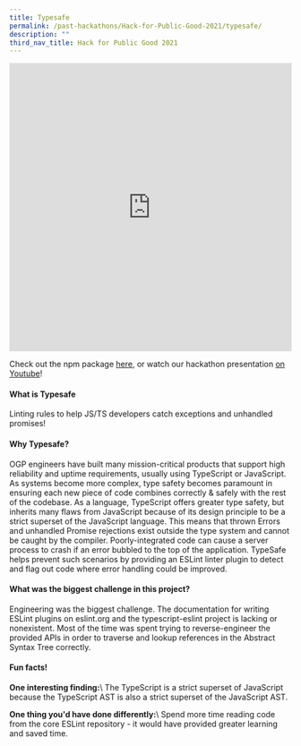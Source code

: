 ```yaml
---
title: Typesafe
permalink: /past-hackathons/Hack-for-Public-Good-2021/typesafe/
description: ""
third_nav_title: Hack for Public Good 2021
---
```

<iframe allowfullscreen="true" height="515" width="100%" frameborder="0" src="https://docs.google.com/presentation/d/e/2PACX-1vQz1r9EmNASnfeummp-DLLy3DuVnC4mkJO6KxLe9eB1ImsT3NUJ-MWqt1MEb3iwfmRMWoj8Yw2cTDwp/embed?start=false&amp;loop=false&amp;delayms=3000"></iframe>

Check out the npm package [here](https://www.npmjs.com/package/eslint-plugin-typesafe), or watch our hackathon presentation [on Youtube](https://www.youtube.com/embed/bMwZrRxlOuI)!

#### What is Typesafe
Linting rules to help JS/TS developers catch exceptions and unhandled promises!

#### Why Typesafe?
OGP engineers have built many mission-critical products that support high reliability and uptime requirements, usually using TypeScript or JavaScript. As systems become more complex, type safety becomes paramount in ensuring each new piece of code combines correctly &amp; safely with the rest of the codebase. As a language, TypeScript offers greater type safety, but inherits many flaws from JavaScript because of its design principle to be a strict superset of the JavaScript language. This means that thrown Errors and unhandled Promise rejections exist outside the type system and cannot be caught by the compiler. Poorly-integrated code can cause a server process to crash if an error bubbled to the top of the application. TypeSafe helps prevent such scenarios by providing an ESLint linter plugin to detect and flag out code where error handling could be improved.

#### What was the biggest challenge in this project? 
Engineering was the biggest challenge. The documentation for writing ESLint plugins on eslint.org and the typescript-eslint project is lacking or nonexistent. Most of the time was spent trying to reverse-engineer the provided APIs in order to traverse and lookup references in the Abstract Syntax Tree correctly.


#### Fun facts!
**One interesting finding:**\\
The TypeScript is a strict superset of JavaScript because the TypeScript AST is also a strict superset of the JavaScript AST.

**One thing you'd have done differently:**\\
Spend more time reading code from the core ESLint repository - it would have provided greater learning and saved time.